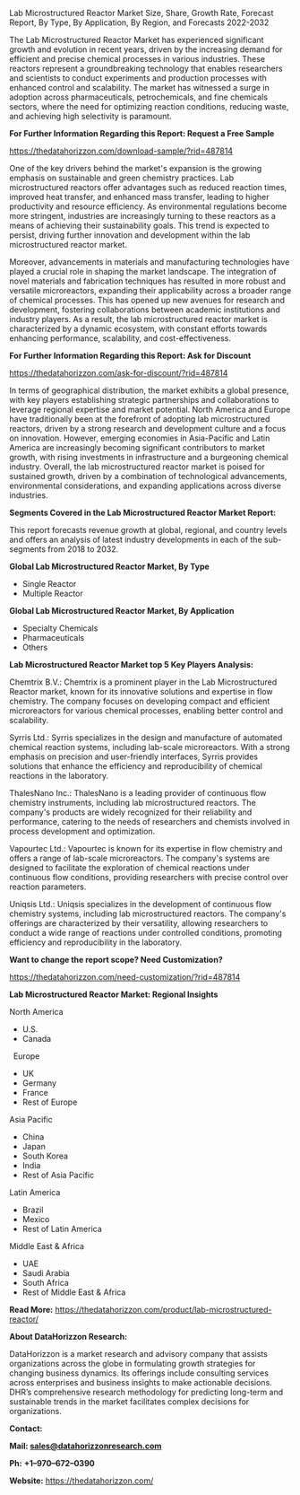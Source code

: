 ﻿Lab Microstructured Reactor Market Size, Share, Growth Rate, Forecast Report, By Type, By Application, By Region, and Forecasts 2022-2032

The Lab Microstructured Reactor Market has experienced significant growth and evolution in recent years, driven by the increasing demand for efficient and precise chemical processes in various industries. These reactors represent a groundbreaking technology that enables researchers and scientists to conduct experiments and production processes with enhanced control and scalability. The market has witnessed a surge in adoption across pharmaceuticals, petrochemicals, and fine chemicals sectors, where the need for optimizing reaction conditions, reducing waste, and achieving high selectivity is paramount.

**For Further Information Regarding this Report: Request a Free Sample**	

<https://thedatahorizzon.com/download-sample/?rid=487814>

One of the key drivers behind the market's expansion is the growing emphasis on sustainable and green chemistry practices. Lab microstructured reactors offer advantages such as reduced reaction times, improved heat transfer, and enhanced mass transfer, leading to higher productivity and resource efficiency. As environmental regulations become more stringent, industries are increasingly turning to these reactors as a means of achieving their sustainability goals. This trend is expected to persist, driving further innovation and development within the lab microstructured reactor market.

Moreover, advancements in materials and manufacturing technologies have played a crucial role in shaping the market landscape. The integration of novel materials and fabrication techniques has resulted in more robust and versatile microreactors, expanding their applicability across a broader range of chemical processes. This has opened up new avenues for research and development, fostering collaborations between academic institutions and industry players. As a result, the lab microstructured reactor market is characterized by a dynamic ecosystem, with constant efforts towards enhancing performance, scalability, and cost-effectiveness.

**For Further Information Regarding this Report: Ask for Discount**	

<https://thedatahorizzon.com/ask-for-discount/?rid=487814>

In terms of geographical distribution, the market exhibits a global presence, with key players establishing strategic partnerships and collaborations to leverage regional expertise and market potential. North America and Europe have traditionally been at the forefront of adopting lab microstructured reactors, driven by a strong research and development culture and a focus on innovation. However, emerging economies in Asia-Pacific and Latin America are increasingly becoming significant contributors to market growth, with rising investments in infrastructure and a burgeoning chemical industry. Overall, the lab microstructured reactor market is poised for sustained growth, driven by a combination of technological advancements, environmental considerations, and expanding applications across diverse industries.

**Segments Covered in the Lab Microstructured Reactor Market Report:**

This report forecasts revenue growth at global, regional, and country levels and offers an analysis of latest industry developments in each of the sub-segments from 2018 to 2032.

**Global Lab Microstructured Reactor Market, By Type**

- Single Reactor
- Multiple Reactor

**Global Lab Microstructured Reactor Market, By Application**

- Specialty Chemicals
- Pharmaceuticals
- Others

**Lab Microstructured Reactor Market top 5 Key Players Analysis:**

Chemtrix B.V.: Chemtrix is a prominent player in the Lab Microstructured Reactor market, known for its innovative solutions and expertise in flow chemistry. The company focuses on developing compact and efficient microreactors for various chemical processes, enabling better control and scalability.

Syrris Ltd.: Syrris specializes in the design and manufacture of automated chemical reaction systems, including lab-scale microreactors. With a strong emphasis on precision and user-friendly interfaces, Syrris provides solutions that enhance the efficiency and reproducibility of chemical reactions in the laboratory.

ThalesNano Inc.: ThalesNano is a leading provider of continuous flow chemistry instruments, including lab microstructured reactors. The company's products are widely recognized for their reliability and performance, catering to the needs of researchers and chemists involved in process development and optimization.

Vapourtec Ltd.: Vapourtec is known for its expertise in flow chemistry and offers a range of lab-scale microreactors. The company's systems are designed to facilitate the exploration of chemical reactions under continuous flow conditions, providing researchers with precise control over reaction parameters.

Uniqsis Ltd.: Uniqsis specializes in the development of continuous flow chemistry systems, including lab microstructured reactors. The company's offerings are characterized by their versatility, allowing researchers to conduct a wide range of reactions under controlled conditions, promoting efficiency and reproducibility in the laboratory.

**Want to change the report scope? Need Customization?**

<https://thedatahorizzon.com/need-customization/?rid=487814>

**Lab Microstructured Reactor Market: Regional Insights**

North America

- U.S.
- Canada

` `Europe

- UK
- Germany
- France
- Rest of Europe

Asia Pacific	

- China
- Japan
- South Korea
- India
- Rest of Asia Pacific

Latin America

- Brazil
- Mexico
- Rest of Latin America

Middle East & Africa

- UAE
- Saudi Arabia
- South Africa
- Rest of Middle East & Africa

**Read More:** <https://thedatahorizzon.com/product/lab-microstructured-reactor/>

**About DataHorizzon Research:**

DataHorizzon is a market research and advisory company that assists organizations across the globe in formulating growth strategies for changing business dynamics. Its offerings include consulting services across enterprises and business insights to make actionable decisions. DHR’s comprehensive research methodology for predicting long-term and sustainable trends in the market facilitates complex decisions for organizations.

**Contact:**

**Mail: <sales@datahorizzonresearch.com>**

**Ph:** **+1–970–672–0390**

**Website:** <https://thedatahorizzon.com/>






